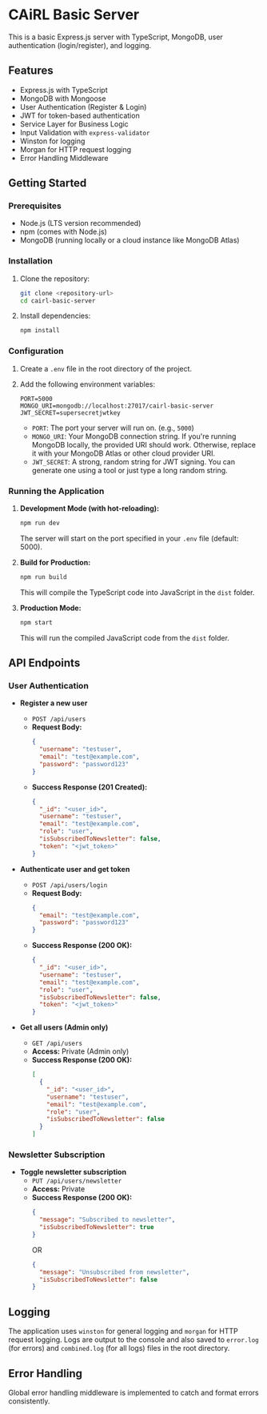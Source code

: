 # CAiRL Basic Server

This is a basic Express.js server with TypeScript, MongoDB, user authentication (login/register), and logging.

## Features

- Express.js with TypeScript
- MongoDB with Mongoose
- User Authentication (Register & Login)
- JWT for token-based authentication
- Service Layer for Business Logic
- Input Validation with `express-validator`
- Winston for logging
- Morgan for HTTP request logging
- Error Handling Middleware

## Getting Started

### Prerequisites

- Node.js (LTS version recommended)
- npm (comes with Node.js)
- MongoDB (running locally or a cloud instance like MongoDB Atlas)

### Installation

1.  Clone the repository:

    ```bash
    git clone <repository-url>
    cd cairl-basic-server
    ```

2.  Install dependencies:

    ```bash
    npm install
    ```

### Configuration

1.  Create a `.env` file in the root directory of the project.

2.  Add the following environment variables:

    ```
    PORT=5000
    MONGO_URI=mongodb://localhost:27017/cairl-basic-server
    JWT_SECRET=supersecretjwtkey
    ```

    -   `PORT`: The port your server will run on. (e.g., `5000`)
    -   `MONGO_URI`: Your MongoDB connection string. If you're running MongoDB locally, the provided URI should work. Otherwise, replace it with your MongoDB Atlas or other cloud provider URI.
    -   `JWT_SECRET`: A strong, random string for JWT signing. You can generate one using a tool or just type a long random string.

### Running the Application

1.  **Development Mode (with hot-reloading):**

    ```bash
    npm run dev
    ```

    The server will start on the port specified in your `.env` file (default: 5000).

2.  **Build for Production:**

    ```bash
    npm run build
    ```

    This will compile the TypeScript code into JavaScript in the `dist` folder.

3.  **Production Mode:**

    ```bash
    npm start
    ```

    This will run the compiled JavaScript code from the `dist` folder.

## API Endpoints

### User Authentication

-   **Register a new user**
    -   `POST /api/users`
    -   **Request Body:**
        ```json
        {
          "username": "testuser",
          "email": "test@example.com",
          "password": "password123"
        }
        ```
    -   **Success Response (201 Created):**
        ```json
        {
          "_id": "<user_id>",
          "username": "testuser",
          "email": "test@example.com",
          "role": "user",
          "isSubscribedToNewsletter": false,
          "token": "<jwt_token>"
        }
        ```

-   **Authenticate user and get token**
    -   `POST /api/users/login`
    -   **Request Body:**
        ```json
        {
          "email": "test@example.com",
          "password": "password123"
        }
        ```
    -   **Success Response (200 OK):**
        ```json
        {
          "_id": "<user_id>",
          "username": "testuser",
          "email": "test@example.com",
          "role": "user",
          "isSubscribedToNewsletter": false,
          "token": "<jwt_token>"
        }
        ```

-   **Get all users (Admin only)**
    -   `GET /api/users`
    -   **Access:** Private (Admin only)
    -   **Success Response (200 OK):**
        ```json
        [
          {
            "_id": "<user_id>",
            "username": "testuser",
            "email": "test@example.com",
            "role": "user",
            "isSubscribedToNewsletter": false
          }
        ]
        ```

### Newsletter Subscription

-   **Toggle newsletter subscription**
    -   `PUT /api/users/newsletter`
    -   **Access:** Private
    -   **Success Response (200 OK):**
        ```json
        {
          "message": "Subscribed to newsletter",
          "isSubscribedToNewsletter": true
        }
        ```
        OR
        ```json
        {
          "message": "Unsubscribed from newsletter",
          "isSubscribedToNewsletter": false
        }
        ```

## Logging

The application uses `winston` for general logging and `morgan` for HTTP request logging. Logs are output to the console and also saved to `error.log` (for errors) and `combined.log` (for all logs) files in the root directory.

## Error Handling

Global error handling middleware is implemented to catch and format errors consistently.
